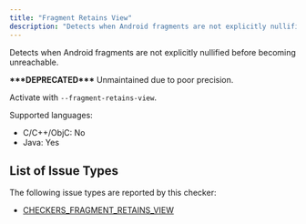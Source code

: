 ```yaml
---
title: "Fragment Retains View"
description: "Detects when Android fragments are not explicitly nullified before becoming unreachable."
---
```


Detects when Android fragments are not explicitly nullified before becoming unreachable.

**\*\*\*DEPRECATED\*\*\*** Unmaintained due to poor precision.

Activate with `--fragment-retains-view`.

Supported languages:
- C/C++/ObjC: No
- Java: Yes



## List of Issue Types

The following issue types are reported by this checker:
- [CHECKERS_FRAGMENT_RETAINS_VIEW](/docs/1.0.0/all-issue-types#checkers_fragment_retains_view)
